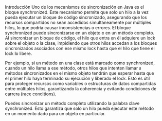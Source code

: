 Introducción
Uno de los mecanismos de sincronización en Java es el bloque synchronized. Este mecanismo permite que solo un hilo a la vez pueda ejecutar un bloque de código sincronizado, asegurando que los recursos compartidos no sean accedidos simultáneamente por múltiples hilos, lo que podría causar inconsistencias o errores. El bloque synchronized puede sincronizarse en un objeto o en un método completo. Al sincronizar un bloque de código, el hilo que entra en él adquiere un lock sobre el objeto o la clase, impidiendo que otros hilos accedan a los bloques sincronizados asociados con ese mismo lock hasta que el hilo que tiene el lock lo libere.

Por ejemplo, si un método en una clase está marcado como synchronized, cuando un hilo llama a ese método, otros hilos que intenten llamar a métodos sincronizados en el mismo objeto tendrán que esperar hasta que el primer hilo haya terminado su ejecución y liberado el lock. Esto es útil para proteger recursos como variables o estructuras de datos compartidas entre múltiples hilos, garantizando la coherencia y evitando condiciones de carrera (race conditions).

Puedes sincronizar un método completo utilizando la palabra clave synchronized. Esto garantiza que solo un hilo pueda ejecutar este método en un momento dado para un objeto en particular.
